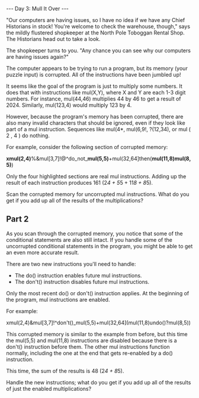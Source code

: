 --- Day 3: Mull It Over ---

"Our computers are having issues, so I have no idea if we have any
Chief Historians in stock! You're welcome to check the warehouse,
though," says the mildly flustered shopkeeper at the North Pole
Toboggan Rental Shop. The Historians head out to take a look.

The shopkeeper turns to you. "Any chance you can see why our computers
are having issues again?"

The computer appears to be trying to run a program, but its memory
(your puzzle input) is corrupted. All of the instructions have been
jumbled up!

It seems like the goal of the program is just to multiply some
numbers. It does that with instructions like mul(X,Y), where X and Y
are each 1-3 digit numbers. For instance, mul(44,46) multiplies 44 by
46 to get a result of 2024. Similarly, mul(123,4) would multiply 123
by 4.

However, because the program's memory has been corrupted, there are
also many invalid characters that should be ignored, even if they look
like part of a mul instruction. Sequences like mul(4*, mul(6,9!,
?(12,34), or mul ( 2 , 4 ) do nothing.

For example, consider the following section of corrupted memory:

**xmul(2,4)**%&mul[3,7]!@^do_not_**mul(5,5)**+mul(32,64]then(**mul(11,8)mul(8,5)**)

Only the four highlighted sections are real mul instructions. Adding
up the result of each instruction produces 161 (2*4 + 5*5 + 11*8 +
8*5).

Scan the corrupted memory for uncorrupted mul instructions. What do
you get if you add up all of the results of the multiplications?

## Part 2

As you scan through the corrupted memory, you notice that some of the
conditional statements are also still intact. If you handle some of
the uncorrupted conditional statements in the program, you might be
able to get an even more accurate result.

There are two new instructions you'll need to handle:

- The do() instruction enables future mul instructions.
- The don't() instruction disables future mul instructions.

Only the most recent do() or don't() instruction applies. At the beginning of the program, mul instructions are enabled.

For example:

xmul(2,4)&mul[3,7]!^don't()_mul(5,5)+mul(32,64](mul(11,8)undo()?mul(8,5))

This corrupted memory is similar to the example from before, but this
time the mul(5,5) and mul(11,8) instructions are disabled because
there is a don't() instruction before them. The other mul instructions
function normally, including the one at the end that gets re-enabled
by a do() instruction.

This time, the sum of the results is 48 (2*4 + 8*5).

Handle the new instructions; what do you get if you add up all of the results of just the enabled multiplications?
